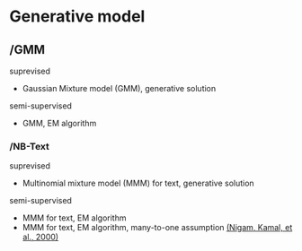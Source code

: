 # Generative model

## /GMM
suprevised
- Gaussian Mixture model (GMM), generative solution

semi-supervised
- GMM, EM algorithm

### /NB-Text
suprevised
- Multinomial mixture model (MMM) for text, generative solution

semi-supervised
- MMM for text, EM algorithm
- MMM for text, EM algorithm, many-to-one assumption
[(Nigam, Kamal, et al., 2000)](http://www.kamalnigam.com/papers/emcat-mlj99.pdf)
